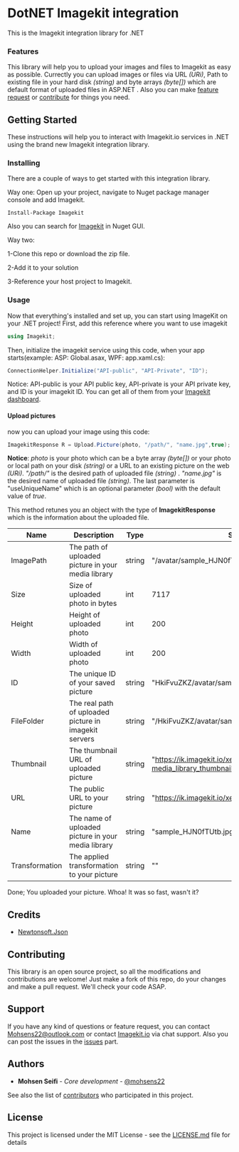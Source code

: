 # DotNET Imagekit integration
This is the Imagekit integration library for .NET

### Features
This library will help you to upload your images and files to Imagekit as easy as possible. Currectly you can upload images or files via URL *(URi)*, Path to existing file in your hard disk *(string)*  and byte arrays *(byte[])* which are default format of uploaded files in ASP.NET .
Also you can make [feature request](#support) or [contribute](#contributing) for things you need.

## Getting Started
These instructions will help you to interact with Imagekit.io services in .NET using the brand new Imagekit integration library.

### Installing
There are a couple of ways to get started with this integration library.

Way one:
Open up your project, navigate to Nuget package manager console and add Imagekit.
```
Install-Package Imagekit
```
Also you can search for [Imagekit](https://www.nuget.org/packages/Imagekit/1.0.0) in Nuget GUI.

Way two:

1-Clone this repo or download the zip file.

2-Add it to your solution

3-Reference your host project to Imagekit.

### Usage
Now that everything's installed and set up, you can start using ImageKit on your .NET project!
First, add this reference where you want to use imagekit
```cs
using Imagekit;
```
Then, initialize the imagekit service using this code, when your app starts(example: ASP: Global.asax, WPF: app.xaml.cs): 
```cs
ConnectionHelper.Initialize("API-public", "API-Private", "ID");
```
Notice: API-public is your API public key, API-private is your API private key, and ID is your imagekit ID. You can get all of them from your [Imagekit dashboard](https://imagekit.io/dashboard).

#### Upload pictures
now you can upload your image using this code:
```cs
ImagekitResponse R = Upload.Picture(photo, "/path/", "name.jpg",true);
```
**Notice**: *photo* is your photo which can be a byte array *(byte[])* or your photo or local path on your disk *(string)* or a URL to an existing picture on the web *(URi)*. *"/path/"* is the desired path of uploaded file *(string)* . *"name.jpg"* is the desired name of uploaded file *(string)*. The last parameter is "useUniqueName" which is an optional parameter *(bool)* with the default value of *true*.

This method retunes you an object with the type of **ImagekitResponse** which is the information about the uploaded file.

| Name  | Description | Type | Sample output |
| ------------- | ------------- |------|------|
| ImagePath  | The path of uploaded picture in your media library  | string | "/avatar/sample_HJN0fTUtb.jpg" |
| Size  | Size of uploaded photo in bytes  | int | 7117 |
| Height  | Height of uploaded photo  | int | 200 |
| Width  | Width of uploaded photo  | int | 200 |
| ID  | The unique ID of your saved picture  | string | "HkiFvuZKZ/avatar/sample_HJN0fTUtb.jpg/original" |
| FileFolder  | The real path of uploaded picture in imagekit servers  | string | "/HkiFvuZKZ/avatar/sample_HJN0fTUtb.jpg/" |
| Thumbnail  | The thumbnail URL of uploaded picture  | string | "https://ik.imagekit.io/xeamo/tr:n-media_library_thumbnail/avatar/sample_HJN0fTUtb.jpg" |
| URL  | The public URL to your picture | string | "https://ik.imagekit.io/xeamo/avatar/sample_HJN0fTUtb.jpg" |
| Name  | The name of uploaded picture in your media library  | string | "sample_HJN0fTUtb.jpg" |
| Transformation  | The applied transformation to your picture  | string | "" |

Done; You uploaded your picture.
Whoa! It was so fast, wasn't it?

## Credits

* [Newtonsoft.Json](https://www.nuget.org/packages/Newtonsoft.Json/)

## Contributing

This library is an open source project, so all the modifications and contributions are welcome! Just make a fork of this repo, do your changes and make a pull request. We'll check your code ASAP.

## Support

If you have any kind of questions or feature request, you can contact [Mohsens22@outlook.com](mailto:Mohsens22@outlook.com) or contact [Imagekit.io](https://imagekit.io) via chat support.
Also you can post the issues in the [issues](https://github.com/imagekit-developer/dotnet-imagekit-integration/issues) part.

## Authors

* **Mohsen Seifi** - *Core development* - [@mohsens22](https://github.com/mohsens22)

See also the list of [contributors](https://github.com/imagekit-developer/dotnet-imagekit-integration/contributors) who participated in this project.

## License

This project is licensed under the MIT License - see the [LICENSE.md](LICENSE.md) file for details








